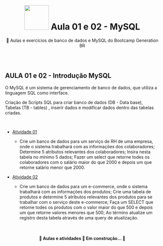 <h1 align="center">
 <img src="https://i.gifer.com/origin/4c/4ced19632c5a410e3319d159e160bb30.gif" width="80"> Aula 01 e 02 - MySQL
</h1>

<p align="center"> 📁 Aulas e exercícios de banco de dados e MySQL do Bootcamp Generation BR </p>
<br>
<br>


<h2> AULA 01 e 02 - Introdução MySQL</h2>

O MySQL é um sistema de gerenciamento de banco de dados, que utiliza a linguagem SQL como interface. 

Criação de Scripts SQL para criar banco de dados (DB - Data base), Tabelas (TB - tables) , inserir dados e modificar dados dentro das tabelas criadas. 

<br>
<!--ts-->
   
   * [Atividade 01](Atividade%2001.sql)
      * Crie um banco de dados para um serviço de RH de uma empresa, onde o sistema trabalhará com as informações dos colaboradores;
        Determine 5 atributos relevantes dos colaboradores;
        Insira nesta tabela no mínimo 5 dados;
        Fazer um select  que retorne todes os colaboradores com o salário maior do que 2000 e depois um que retorne salário menor que 2000.
          
   * [Atividade 02](Atividade%2002.sql)
 	 * Crie um banco de dados para um e-commerce, onde o sistema trabalhará com as informações dos produtos; Crie uma tabela de produtos e determine 5 atributos relevantes dos produtos para se trabalhar com o serviço deste e-commerce;  Faça um SELECT que retorne todes os produtos com o valor maior do que 500 e depois um que retorne valores menores que 500; Ao término atualize um registro desta tabela através de uma query de atualização.
 
<!--te-->
<br>



<h4 align="center"> 
	🚧  Aulas e atividades 🚀 Em construção...  🚧
</h4>
